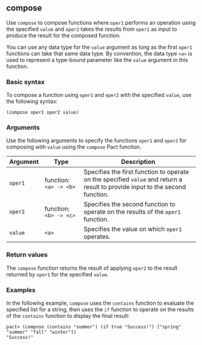 ## compose

Use `compose` to compose functions where `oper1` performs an operation using the specified `value` and `oper2` takes the results from `oper1` as input to produce the result for the composed function.

You can use any data type for the `value` argument as long as the first `oper1` functions can take that same data type.
By convention, the data type `<a>` is used to represent a type-bound parameter like the `value` argument in this function.

### Basic syntax

To compose a function using `oper1` and `oper2` with the specified `value`, use the following syntax:

```pact
(compose oper1 oper2 value)
```

### Arguments

Use the following arguments to specify the functions `oper1` and `oper2` for composing with `value` using the `compose` Pact function.

| Argument | Type | Description |
| --- | --- | --- |
| `oper1` | function: `<a> -> <b>` | Specifies the first function to operate on the specified `value` and return a result to provide input to the second function. |
| `oper2` | function: `<b> -> <c>` | Specifies the second function to operate on the results of the `oper1` function. |
| `value` | `<a>` | Specifies the value on which `oper1` operates. |

### Return values

The `compose` function returns the result of applying `oper2` to the result returned by `oper1` for the specified `value`.

### Examples

In the following example, `compose` uses the `contains` function to evaluate the specified list for a string, then uses the `if` function to operate on the results of the `contains` function to display the final result:

```pact
pact> (compose (contains "summer") (if true "Success!") ["spring" "summer" "fall" "winter"]) 
"Success!"
```
